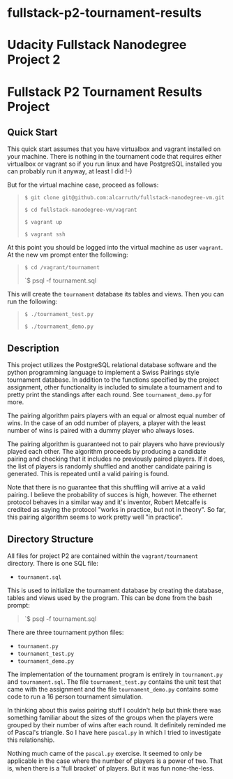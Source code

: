 # fullstack-p2-tournament-results
Udacity Fullstack Nanodegree Project 2
=======

# Fullstack P2 Tournament Results Project

## Quick Start

This quick start assumes that you have virtualbox and vagrant
installed on your machine.  There is nothing in the tournament code
that requires either virtualbox or vagrant so if you run linux and
have PostgreSQL installed you can probably run it anyway, at least I
did !-)

But for the virtual machine case, proceed as follows:

> `$ git clone git@github.com:alcarruth/fullstack-nanodegree-vm.git`
>
> `$ cd fullstack-nanodegree-vm/vagrant`
>
> `$ vagrant up`
>
> `$ vagrant ssh`

At this point you should be logged into the virtual machine
as user `vagrant`.  At the new vm prompt enter the following:

> `$ cd /vagrant/tournament`
>
> `$ psql -f tournament.sql

This will create the `tournament` database its tables and views.
Then you can run the following:

> `$ ./tournament_test.py`
>
> `$ ./tournament_demo.py`

## Description 

This project utilizes the PostgreSQL relational database software and
the python programming language to implement a Swiss Pairings style
tournament database. In addition to the functions specified by the
project assignment, other functionality is included to simulate a
tournament and to pretty print the standings after each round.  See
`tournament_demo.py` for more.

The pairing algorithm pairs players with an equal or almost equal
number of wins.  In the case of an odd number of players, a player
with the least number of wins is paired with a dummy player who always
loses.

The pairing algorithm is guaranteed not to pair players who have
previously played each other.  The algorithm proceeds by producing a
candidate pairing and checking that it includes no previously paired
players.  If it does, the list of players is randomly shuffled and
another candidate pairing is generated.  This is repeated until a
valid pairing is found.

Note that there is no guarantee that this shuffling will arrive at a
valid pairing.  I believe the probability of succes is high, however.
The ethernet protocol behaves in a similar way and it's inventor,
Robert Metcalfe is credited as saying the protocol "works in practice,
but not in theory".  So far, this pairing algorithm seems to work
pretty well "in practice".

## Directory Structure

All files for project P2 are contained within the `vagrant/tournament`
directory.  There is one SQL file:

 * `tournament.sql`

This is used to initialize the tournament database by creating the database,
tables and views used by the program. This can be done from the bash prompt:

> `$ psql -f tournament.sql

There are three tournament python files:

 * `tournament.py`
 * `tournament_test.py`
 * `tournament_demo.py`

The implementation of the tournament program is entirely in
`tournament.py` and `tournament.sql`.  The file `tournament_test.py`
contains the unit test that came with the assignment and the file
`tournament_demo.py` contains some code to run a 16 person tournament
simulation.

In thinking about this swiss pairing stuff I couldn't help but think
there was something familiar about the sizes of the groups when the 
players were grouped by their number of wins after each round.  It 
definitely reminded me of Pascal's triangle.  So I have here `pascal.py`
in which I tried to investigate this relationship.

Nothing much came of the `pascal.py` exercise.  It seemed to only be
applicable in the case where the number of players is a power of two.
That is, when there is a 'full bracket' of players.  But it was fun
none-the-less.
